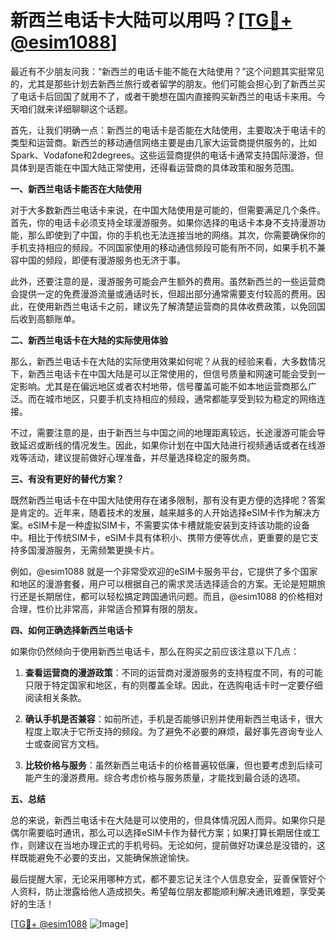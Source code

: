 # 新西兰电话卡大陆可以用吗？[[TG💪+ @esim1088](https://t.me/s/esim1088)]

最近有不少朋友问我：“新西兰的电话卡能不能在大陆使用？”这个问题其实挺常见的，尤其是那些计划去新西兰旅行或者留学的朋友。他们可能会担心到了新西兰买了电话卡后回国了就用不了，或者干脆想在国内直接购买新西兰的电话卡来用。今天咱们就来详细聊聊这个话题。

首先，让我们明确一点：新西兰的电话卡是否能在大陆使用，主要取决于电话卡的类型和运营商。新西兰的移动通信网络主要是由几家大运营商提供服务的，比如Spark、Vodafone和2degrees。这些运营商提供的电话卡通常支持国际漫游，但具体到是否能在中国大陆正常使用，还得看运营商的具体政策和服务范围。

**一、新西兰电话卡能否在大陆使用**

对于大多数新西兰电话卡来说，在中国大陆使用是可能的，但需要满足几个条件。首先，你的电话卡必须支持全球漫游服务。如果你选择的电话卡本身不支持漫游功能，那么即使到了中国，你的手机也无法连接当地的网络。其次，你需要确保你的手机支持相应的频段。不同国家使用的移动通信频段可能有所不同，如果手机不兼容中国的频段，即便有漫游服务也无济于事。

此外，还要注意的是，漫游服务可能会产生额外的费用。虽然新西兰的一些运营商会提供一定的免费漫游流量或通话时长，但超出部分通常需要支付较高的费用。因此，在使用新西兰电话卡之前，建议先了解清楚运营商的具体收费政策，以免回国后收到高额账单。

**二、新西兰电话卡在大陆的实际使用体验**

那么，新西兰电话卡在大陆的实际使用效果如何呢？从我的经验来看，大多数情况下，新西兰电话卡在中国大陆是可以正常使用的，但信号质量和网速可能会受到一定影响。尤其是在偏远地区或者农村地带，信号覆盖可能不如本地运营商那么广泛。而在城市地区，只要手机支持相应的频段，通常都能享受到较为稳定的网络连接。

不过，需要注意的是，由于新西兰与中国之间的地理距离较远，长途漫游可能会导致延迟或断线的情况发生。因此，如果你计划在中国大陆进行视频通话或者在线游戏等活动，建议提前做好心理准备，并尽量选择稳定的服务商。

**三、有没有更好的替代方案？**

既然新西兰电话卡在中国大陆使用存在诸多限制，那有没有更方便的选择呢？答案是肯定的。近年来，随着技术的发展，越来越多的人开始选择eSIM卡作为解决方案。eSIM卡是一种虚拟SIM卡，不需要实体卡槽就能安装到支持该功能的设备中。相比于传统SIM卡，eSIM卡具有体积小、携带方便等优点，更重要的是它支持多国漫游服务，无需频繁更换卡片。

例如，@esim1088 就是一个非常受欢迎的eSIM卡服务平台，它提供了多个国家和地区的漫游套餐，用户可以根据自己的需求灵活选择适合的方案。无论是短期旅行还是长期居住，都可以轻松搞定跨国通讯问题。而且，@esim1088 的价格相对合理，性价比非常高，非常适合预算有限的朋友。

**四、如何正确选择新西兰电话卡**

如果你仍然倾向于使用新西兰电话卡，那么在购买之前应该注意以下几点：

1. **查看运营商的漫游政策**：不同的运营商对漫游服务的支持程度不同，有的可能只限于特定国家和地区，有的则覆盖全球。因此，在选购电话卡时一定要仔细阅读相关条款。
   
2. **确认手机是否兼容**：如前所述，手机是否能够识别并使用新西兰电话卡，很大程度上取决于它所支持的频段。为了避免不必要的麻烦，最好事先咨询专业人士或查阅官方文档。

3. **比较价格与服务**：虽然新西兰电话卡的价格普遍较低廉，但也要考虑到后续可能产生的漫游费用。综合考虑价格与服务质量，才能找到最合适的选项。

**五、总结**

总的来说，新西兰电话卡在大陆是可以使用的，但具体情况因人而异。如果你只是偶尔需要临时通讯，那么可以选择eSIM卡作为替代方案；如果打算长期居住或工作，则建议在当地办理正式的手机号码。无论如何，提前做好功课总是没错的，这样既能避免不必要的支出，又能确保旅途愉快。

最后提醒大家，无论采用哪种方式，都不要忘记关注个人信息安全，妥善保管好个人资料，防止泄露给他人造成损失。希望每位朋友都能顺利解决通讯难题，享受美好的生活！

[[TG💪+ @esim1088](https://t.me/s/esim1088) ![Image](https://i.postimg.cc/4NQfJmqS/Snipaste-2025-05-13-00-14-12.png)]